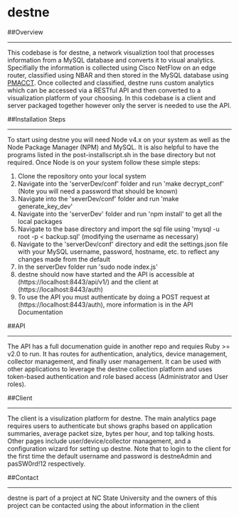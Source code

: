 # destne

##Overview
***
This codebase is for destne, a network visualiztion tool that processes information from a MySQL database and converts it to visual analytics. Specifially the information is collected using Cisco NetFlow on an edge router, classified using NBAR and then stored in the MySQL database using [PMACCT](http://www.pmacct.net/). Once collected and classified, destne runs custom analytics which can be accessed via a RESTful API and then converted to a visualization platform of your choosing. In this codebase is a client and server packaged together however only the server is needed to use the API.

##Installation Steps
***
To start using destne you will need Node v4.x on your system as well as the Node Package Manager (NPM) and MySQL. It is also helpful to have the programs listed in the post-installscript.sh in the base directory but not required. Once Node is on your system follow these simple steps:

1. Clone the repository onto your local system
2. Navigate into the 'serverDev/conf' folder and run 'make decrypt_conf' (Note you will need a password that should be known)
3. Navigate into the 'severDev/conf' folder and run 'make generate_key_dev'
4. Navigate into the 'serverDev' folder and run 'npm install' to get all the local packages
5. Navigate to the base directory and import the sql file using 'mysql -u root -p < backup.sql' (modifying the username as necessary)
6. Navigate to the 'serverDev/conf' directory and edit the settings.json file with your MySQL username, password, hostname, etc. to reflect any changes made from the default
7. In the serverDev folder run 'sudo node index.js'
8. destne should now have started and the API is accessible at (https://localhost:8443/api/v1/) and the client at (https://localhost:8443/auth)
9. To use the API you must authenticate by doing a POST request at (https://localhost:8443/auth), more information is in the API Documentation

##API
***
The API has a full documenation guide in another repo and requies Ruby >= v2.0 to run. It has routes for authentication, analytics, device management, collector management, and finally user management. It can be used with other applications to leverage the destne collection platform and uses token-based authentication and role based access (Administrator and User roles).

##Client
***
The client is a visulization platform for destne. The main analytics page requires users to authenticate but shows graphs based on application summaries, average packet size, bytes per hour, and top talking hosts. Other pages include user/device/collector management, and a configuration wizard for setting up destne. Note that to login to the client for the first time the default username and password is destneAdmin and pasSW0rd!12 respectively. 

##Contact
***
destne is part of a project at NC State University and the owners of this project can be contacted using the about information in the client
